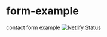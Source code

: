 # form-example
contact form example
[![Netlify Status](https://api.netlify.com/api/v1/badges/bf0cecea-bb73-4a15-a54d-02df66226131/deploy-status)](https://app.netlify.com/sites/form-example-aidang18/deploys)